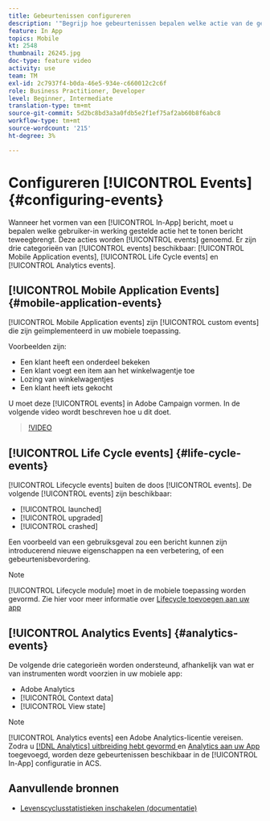 ```yaml
---
title: Gebeurtenissen configureren
description: '"Begrijp hoe gebeurtenissen bepalen welke actie van de gebruiker een bericht in-app teweegbrengt om te worden getoond. ’'
feature: In App
topics: Mobile
kt: 2548
thumbnail: 26245.jpg
doc-type: feature video
activity: use
team: TM
exl-id: 2c7937f4-b0da-46e5-934e-c660012c2c6f
role: Business Practitioner, Developer
level: Beginner, Intermediate
translation-type: tm+mt
source-git-commit: 5d2bc8bd3a3a0fdb5e2f1ef75af2ab60b8f6abc8
workflow-type: tm+mt
source-wordcount: '215'
ht-degree: 3%

---
```


# Configureren [!UICONTROL Events] {#configuring-events}

Wanneer het vormen van een [!UICONTROL In-App] bericht, moet u bepalen welke gebruiker-in werking gestelde actie het te tonen bericht teweegbrengt. Deze acties worden [!UICONTROL events] genoemd. Er zijn drie categorieën van [!UICONTROL events] beschikbaar: [!UICONTROL Mobile Application events], [!UICONTROL Life Cycle events] en [!UICONTROL Analytics events].

## [!UICONTROL Mobile Application Events] {#mobile-application-events}

[!UICONTROL Mobile Application events] zijn  [!UICONTROL custom events] die zijn geïmplementeerd in uw mobiele toepassing.

Voorbeelden zijn:

* Een klant heeft een onderdeel bekeken
* Een klant voegt een item aan het winkelwagentje toe
* Lozing van winkelwagentjes
* Een klant heeft iets gekocht

U moet deze [!UICONTROL events] in Adobe Campaign vormen. In de volgende video wordt beschreven hoe u dit doet.

>[!VIDEO](https://video.tv.adobe.com/v/26245?quality=12)

## [!UICONTROL Life Cycle events]  {#life-cycle-events}

[!UICONTROL Lifecycle events] buiten de doos  [!UICONTROL events]. De volgende [!UICONTROL events] zijn beschikbaar:

* [!UICONTROL launched]
* [!UICONTROL upgraded]
* [!UICONTROL crashed]

Een voorbeeld van een gebruiksgeval zou een bericht kunnen zijn introducerend nieuwe eigenschappen na een verbetering, of een gebeurtenisbevordering.

>[!NOTE]
>
>[!UICONTROL Lifecycle module] moet in de mobiele toepassing worden gevormd. Zie hier voor meer informatie over [Lifecycle toevoegen aan uw app](https://aep-sdks.gitbook.io/docs/using-mobile-extensions/mobile-core/lifecycle)

## [!UICONTROL Analytics Events] {#analytics-events}

De volgende drie categorieën worden ondersteund, afhankelijk van wat er van instrumenten wordt voorzien in uw mobiele app:

* Adobe Analytics
* [!UICONTROL Context data]
* [!UICONTROL View state]

>[!NOTE]
>
>[!UICONTROL Analytics events] een Adobe Analytics-licentie vereisen. Zodra u [[!DNL Analytics] uitbreiding hebt gevormd ](https://aep-sdks.gitbook.io/docs/using-mobile-extensions/adobe-analytics#configure-analytics-extension-in-launch) en [Analytics aan uw App](https://aep-sdks.gitbook.io/docs/using-mobile-extensions/adobe-analytics#add-analytics-to-your-app) toegevoegd, worden deze gebeurtenissen beschikbaar in de [!UICONTROL In-App] configuratie in ACS.

## Aanvullende bronnen

* [Levenscyclusstatistieken inschakelen (documentatie)](https://aep-sdks.gitbook.io/docs/getting-started/initialize-the-sdk#enable-lifecycle-metrics)

